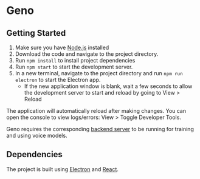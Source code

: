 # Geno

## Getting Started

1. Make sure you have [Node.js](https://nodejs.org/en/download/) installed
2. Download the code and navigate to the project directory.
2. Run `npm install` to install project dependencies
3. Run `npm start` to start the development server.
4. In a new terminal, navigate to the project directory and run `npm run electron` to start the Electron app.
    - If the new application window is blank, wait a few seconds to allow the development server to start and reload by going to View > Reload

The application will automatically reload after making changes. You can open the console to view logs/errors: View > Toggle Developer Tools.

Geno requires the corresponding [backend server](https://github.com/Dingln/geno_server) to be running for training and using voice models.


## Dependencies
The project is built using [Electron](http://electronjs.org) and [React](https://reactjs.org). 

